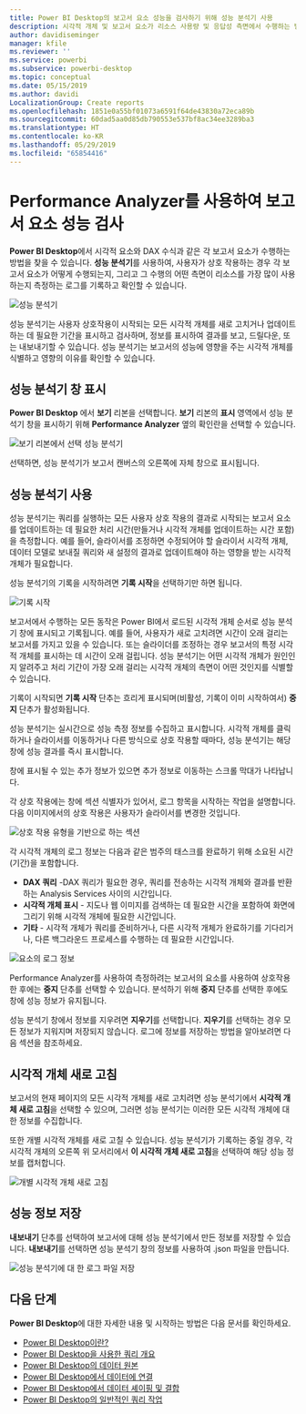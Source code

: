 ```yaml
---
title: Power BI Desktop의 보고서 요소 성능을 검사하기 위해 성능 분석기 사용
description: 시각적 개체 및 보고서 요소가 리소스 사용량 및 응답성 측면에서 수행하는 방법을 알아봅니다.
author: davidiseminger
manager: kfile
ms.reviewer: ''
ms.service: powerbi
ms.subservice: powerbi-desktop
ms.topic: conceptual
ms.date: 05/15/2019
ms.author: davidi
LocalizationGroup: Create reports
ms.openlocfilehash: 1851e0a55bf01073a6591f64de43830a72eca89b
ms.sourcegitcommit: 60dad5aa0d85db790553e537bf8ac34ee3289ba3
ms.translationtype: HT
ms.contentlocale: ko-KR
ms.lasthandoff: 05/29/2019
ms.locfileid: "65854416"
---
```

# <a name="use-performance-analyzer-to-examine-report-element-performance"></a>Performance Analyzer를 사용하여 보고서 요소 성능 검사

**Power BI Desktop**에서 시각적 요소와 DAX 수식과 같은 각 보고서 요소가 수행하는 방법을 찾을 수 있습니다. **성능 분석기**를 사용하여, 사용자가 상호 작용하는 경우 각 보고서 요소가 어떻게 수행되는지, 그리고 그 수행의 어떤 측면이 리소스를 가장 많이 사용하는지 측정하는 로그를 기록하고 확인할 수 있습니다.

![성능 분석기](media/desktop-performance-analyzer/performance-analyzer-01.png)

성능 분석기는 사용자 상호작용이 시작되는 모든 시각적 개체를 새로 고치거나 업데이트하는 데 필요한 기간을 표시하고 검사하며, 정보를 표시하여 결과를 보고, 드릴다운, 또는 내보내기할 수 있습니다. 성능 분석기는 보고서의 성능에 영향을 주는 시각적 개체를 식별하고 영향의 이유를 확인할 수 있습니다.

## <a name="displaying-the-performance-analyzer-pane"></a>성능 분석기 창 표시

**Power BI Desktop** 에서 **보기** 리본을 선택합니다. **보기** 리본의 **표시** 영역에서 성능 분석기 창을 표시하기 위해 **Performance Analyzer** 옆의 확인란을 선택할 수 있습니다.

![보기 리본에서 선택 성능 분석기](media/desktop-performance-analyzer/performance-analyzer-02.png)

선택하면, 성능 분석기가 보고서 캔버스의 오른쪽에 자체 창으로 표시됩니다.

## <a name="using-performance-analyzer"></a>성능 분석기 사용

성능 분석기는 쿼리를 실행하는 모든 사용자 상호 작용의 결과로 시작되는 보고서 요소를 업데이트하는 데 필요한 처리 시간(만들거나 시각적 개체를 업데이트하는 시간 포함)을 측정합니다. 예를 들어, 슬라이서를 조정하면 수정되어야 할 슬라이서 시각적 개체, 데이터 모델로 보내질 쿼리와 새 설정의 결과로 업데이트해야 하는 영향을 받는 시각적 개체가 필요합니다. 

성능 분석기의 기록을 시작하려면 **기록 시작**을 선택하기만 하면 됩니다.

![기록 시작](media/desktop-performance-analyzer/performance-analyzer-03.png)

보고서에서 수행하는 모든 동작은 Power BI에서 로드된 시각적 개체 순서로 성능 분석기 창에 표시되고 기록됩니다. 예를 들어, 사용자가 새로 고치려면 시간이 오래 걸리는 보고서를 가지고 있을 수 있습니다. 또는 슬라이더를 조정하는 경우 보고서의 특정 시각적 개체를 표시하는 데 시간이 오래 걸립니다. 성능 분석기는 어떤 시각적 개체가 원인인지 알려주고 처리 기간이 가장 오래 걸리는 시각적 개체의 측면이 어떤 것인지를 식별할 수 있습니다. 

기록이 시작되면 **기록 시작** 단추는 흐리게 표시되며(비활성, 기록이 이미 시작하여서) **중지** 단추가 활성화됩니다. 

성능 분석기는 실시간으로 성능 측정 정보를 수집하고 표시합니다. 시각적 개체를 클릭하거나 슬라이서를 이동하거나 다른 방식으로 상호 작용할 때마다, 성능 분석기는 해당 창에 성능 결과를 즉시 표시합니다.

창에 표시될 수 있는 추가 정보가 있으면 추가 정보로 이동하는 스크롤 막대가 나타납니다.

각 상호 작용에는 창에 섹션 식별자가 있어서, 로그 항목을 시작하는 작업을 설명합니다. 다음 이미지에서의 상호 작용은 사용자가 슬라이서를 변경한 것입니다.

![상호 작용 유형을 기반으로 하는 섹션](media/desktop-performance-analyzer/performance-analyzer-04.png)

각 시각적 개체의 로그 정보는 다음과 같은 범주의 태스크를 완료하기 위해 소요된 시간(기간)을 포함합니다.

* **DAX 쿼리** -DAX 쿼리가 필요한 경우, 쿼리를 전송하는 시각적 개체와 결과를 반환하는 Analysis Services 사이의 시간입니다.
* **시각적 개체 표시** - 지도나 웹 이미지를 검색하는 데 필요한 시간을 포함하여 화면에 그리기 위해 시각적 개체에 필요한 시간입니다. 
* **기타** - 시각적 개체가 쿼리를 준비하거나, 다른 시각적 개체가 완료하기를 기다리거나, 다른 백그라운드 프로세스를 수행하는 데 필요한 시간입니다.

![요소의 로그 정보](media/desktop-performance-analyzer/performance-analyzer-06.png)

Performance Analyzer를 사용하여 측정하려는 보고서의 요소를 사용하여 상호작용한 후에는 **중지** 단추를 선택할 수 있습니다. 분석하기 위해 **중지** 단추를 선택한 후에도 창에 성능 정보가 유지됩니다.

성능 분석기 창에서 정보를 지우려면 **지우기**를 선택합니다. **지우기**를 선택하는 경우 모든 정보가 지워지며 저장되지 않습니다. 로그에 정보를 저장하는 방법을 알아보려면 다음 섹션을 참조하세요. 

## <a name="refreshing-visuals"></a>시각적 개체 새로 고침

보고서의 현재 페이지의 모든 시각적 개체를 새로 고치려면 성능 분석기에서 **시각적 개체 새로 고침**을 선택할 수 있으며, 그러면 성능 분석기는 이러한 모든 시각적 개체에 대한 정보를 수집합니다.

또한 개별 시각적 개체를 새로 고칠 수 있습니다. 성능 분석기가 기록하는 중일 경우, 각 시각적 개체의 오른쪽 위 모서리에서 **이 시각적 개체 새로 고침**을 선택하여 해당 성능 정보를 캡처합니다.

![개별 시각적 개체 새로 고침](media/desktop-performance-analyzer/performance-analyzer-07.png)

## <a name="saving-performance-information"></a>성능 정보 저장

**내보내기** 단추를 선택하여 보고서에 대해 성능 분석기에서 만든 정보를 저장할 수 있습니다. **내보내기**를 선택하면 성능 분석기 창의 정보를 사용하여 .json 파일을 만듭니다. 

![성능 분석기에 대 한 로그 파일 저장](media/desktop-performance-analyzer/performance-analyzer-05.png)


## <a name="next-steps"></a>다음 단계
**Power BI Desktop**에 대한 자세한 내용 및 시작하는 방법은 다음 문서를 확인하세요.

* [Power BI Desktop이란?](desktop-what-is-desktop.md)
* [Power BI Desktop을 사용한 쿼리 개요](desktop-query-overview.md)
* [Power BI Desktop의 데이터 원본](desktop-data-sources.md)
* [Power BI Desktop에서 데이터에 연결](desktop-connect-to-data.md)
* [Power BI Desktop에서 데이터 셰이핑 및 결합](desktop-shape-and-combine-data.md)
* [Power BI Desktop의 일반적인 쿼리 작업](desktop-common-query-tasks.md)   

